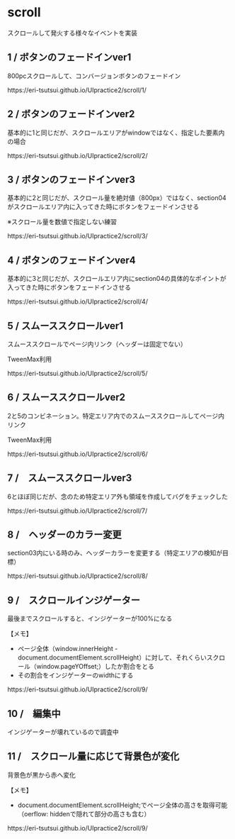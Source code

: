 <h1>scroll</h1>
スクロールして発火する様々なイベントを実装

<h2>1 / ボタンのフェードインver1</h2>
<p>800pcスクロールして、コンバージョンボタンのフェードイン</p>
<p>https://eri-tsutsui.github.io/UIpractice2/scroll/1/</p>

<h2>2 / ボタンのフェードインver2</h2>
<p>基本的に1と同じだが、スクロールエリアがwindowではなく、指定した要素内の場合</p>
<p>https://eri-tsutsui.github.io/UIpractice2/scroll/2/</p>

<h2>3 / ボタンのフェードインver3</h2>
<p>基本的に2と同じだが、スクロール量を絶対値（800px）ではなく、section04がスクロールエリア内に入ってきた時にボタンをフェードインさせる</p>
<p>※スクロール量を数値で指定しない練習</p>
<p>https://eri-tsutsui.github.io/UIpractice2/scroll/3/</p>


<h2>4 / ボタンのフェードインver4</h2>
<p>基本的に3と同じだが、スクロールエリア内にsection04の具体的なポイントが入ってきた時にボタンをフェードインさせる</p>
<p>https://eri-tsutsui.github.io/UIpractice2/scroll/4/</p>

<h2>5 / スムーススクロールver1</h2>
<p>スムーススクロールでページ内リンク（ヘッダーは固定でない）</p>
<p>TweenMax利用</p>
<p>https://eri-tsutsui.github.io/UIpractice2/scroll/5/</p>

<h2>6 / スムーススクロールver2</h2>
<p>2と5のコンビネーション。特定エリア内でのスムーススクロールしてページ内リンク</p>
<p>TweenMax利用</p>
<p>https://eri-tsutsui.github.io/UIpractice2/scroll/6/</p>

<h2>7 /　スムーススクロールver3</h2>
<p>6とほぼ同じだが、念のため特定エリア外も領域を作成してバグをチェックした</p>
<p>https://eri-tsutsui.github.io/UIpractice2/scroll/7/</p>

<h2>8 /　ヘッダーのカラー変更</h2>
<p>section03内にいる時のみ、ヘッダーカラーを変更する（特定エリアの検知が目標）</p>
<p>https://eri-tsutsui.github.io/UIpractice2/scroll/8/</p>

<h2>9 /　スクロールインジゲーター</h2>
<p>最後までスクロールすると、インジゲーターが100%になる</p>
<p>【メモ】</p>
<ul>
  <li>ページ全体（window.innerHeight - document.documentElement.scrollHeight）に対して、それくらいスクロール（window.pageYOffset;）したか割合をとる</li>
  <li>その割合をインジゲーターのwidthにする</li>
</ul>
<p>https://eri-tsutsui.github.io/UIpractice2/scroll/9/</p>

<h2>10 /　編集中</h2>
<p>インジゲーターが壊れているので調査中</p>

<h2>11 /　スクロール量に応じて背景色が変化</h2>
<p>背景色が黒から赤へ変化</p>
<p>【メモ】</p>
<ul>
  <li>document.documentElement.scrollHeight;でページ全体の高さを取得可能（oerflow: hiddenで隠れて部分の高さも含む）</li>
</ul>
<p>https://eri-tsutsui.github.io/UIpractice2/scroll/9/</p>

